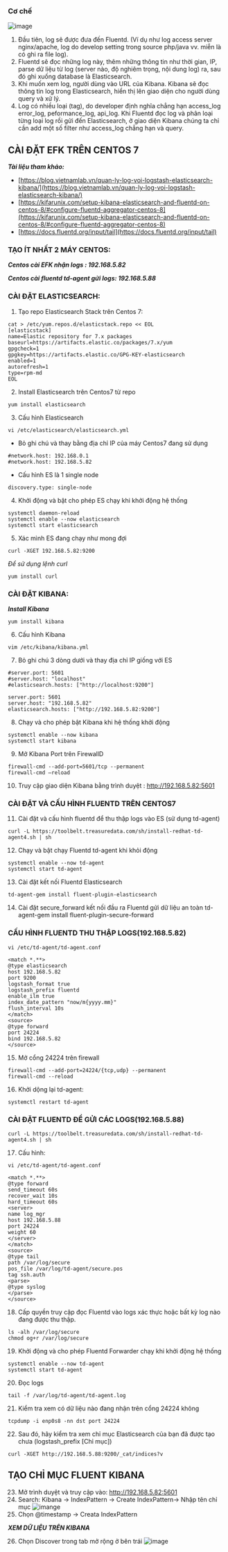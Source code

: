 ### **Cơ chế**
![image](https://cdn.discordapp.com/attachments/473366456092852246/930383312499916810/efk.png)
1.	Đầu tiên, log sẽ được đưa đến Fluentd. (Ví dụ như log access server nginx/apache, log do develop setting trong source php/java vv. miễn là có ghi ra file log).
2.	Fluentd sẽ đọc những log này, thêm những thông tin như thời gian, IP, parse dữ liệu từ log (server nào, độ nghiêm trọng, nội dung log) ra, sau đó ghi xuống database là Elasticsearch.
3.	Khi muốn xem log, người dùng vào URL của Kibana. Kibana sẽ đọc thông tin log trong Elasticsearch, hiển thị lên giao diện cho người dùng query và xử lý.
4.	Log có nhiều loại (tag), do developer định nghĩa chẳng hạn access_log error_log, peformance_log, api_log. Khi Fluentd đọc log và phân loại từng loại log rồi gửi đến Elasticsearch, ở giao diện Kibana chúng ta chỉ cần add một số filter như access_log chẳng hạn và query.
## **CÀI ĐẶT EFK TRÊN CENTOS 7**
***Tài liệu tham khảo:***
- [https://blog.vietnamlab.vn/quan-ly-log-voi-logstash-elasticsearch-kibana/](https://blog.vietnamlab.vn/quan-ly-log-voi-logstash-elasticsearch-kibana/)
- [https://kifarunix.com/setup-kibana-elasticsearch-and-fluentd-on-centos-8/#configure-fluentd-aggregator-centos-8](https://kifarunix.com/setup-kibana-elasticsearch-and-fluentd-on-centos-8/#configure-fluentd-aggregator-centos-8)
- [https://docs.fluentd.org/input/tail](https://docs.fluentd.org/input/tail)
### **TẠO ÍT NHẤT 2 MÁY CENTOS:**
***Centos cài EFK nhận logs : 192.168.5.82***

***Centos cài fluentd td-agent gửi logs: 192.168.5.88***
### **CÀI ĐẶT ELASTICSEARCH:**
1. Tạo repo Elasticsearch Stack trên Centos 7:
```console 
cat > /etc/yum.repos.d/elasticstack.repo << EOL 
[elasticstack] 
name=Elastic repository for 7.x packages 
baseurl=https://artifacts.elastic.co/packages/7.x/yum 
gpgcheck=1 
gpgkey=https://artifacts.elastic.co/GPG-KEY-elasticsearch 
enabled=1 
autorefresh=1 
type=rpm-md 
EOL
```
2. Install Elasticsearch trên Centos7 từ repo
```console
yum install elasticsearch
```
3. Cấu hình Elasticsearch
```console 
vi /etc/elasticsearch/elasticsearch.yml
```
- Bỏ ghi chú và thay bằng địa chỉ IP của máy Centos7 đang sử dụng
```console
#network.host: 192.168.0.1
#network.host: 192.168.5.82
```
- Cấu hình ES là 1 single node
```console
discovery.type: single-node 
```
4. Khởi động và bật cho phép ES chạy khi khởi động hệ thống
```console
systemctl daemon-reload
systemctl enable --now elasticsearch
systemctl start elasticsearch
```
5. Xác mình ES đang chạy như mong đợi
```console
curl -XGET 192.168.5.82:9200
```
*Để sử dụng lệnh curl*

```console 
yum install curl
``` 
### **CÀI ĐẶT KIBANA:**
***Install Kibana***
```console
yum install kibana
```
6. Cấu hình Kibana
```console
vim /etc/kibana/kibana.yml
```
7. Bỏ ghi chú 3 dòng dưới và thay địa chỉ IP giống với ES
```console
#server.port: 5601
#server.host: "localhost"
#elasticsearch.hosts: ["http://localhost:9200"]
```
```console
server.port: 5601
server.host: "192.168.5.82"
elasticsearch.hosts: ["http://192.168.5.82:9200"]
```
8. Chạy và cho phép bật Kibana khi hệ thống khởi động
```console
systemctl enable --now kibana
systemctl start kibana
```
9. Mở Kibana Port trên FirewallD
```console
firewall-cmd --add-port=5601/tcp --permanent
firewall-cmd –reload
```
10. Truy cập giao diện Kibana bằng trình duyệt : 
http://192.168.5.82:5601

### **CÀI ĐẶT VÀ CẤU HÌNH FLUENTD TRÊN CENTOS7**
11. Cài đặt và cấu hình fluentd để thu thập logs vào ES (sử dụng td-agent)
```console
curl -L https://toolbelt.treasuredata.com/sh/install-redhat-td-agent4.sh | sh
```

12.	Chạy và bật chạy Fluentd td-agent khi khỏi động
```console
systemctl enable --now td-agent
systemctl start td-agent
```
13.	Cài đặt kết nối Fluentd Elasticsearch
```console
td-agent-gem install fluent-plugin-elasticsearch
```
14.	Cài đặt secure_forward kết nối đầu ra Fluentd gửi dữ liệu an toàn
td-agent-gem install fluent-plugin-secure-forward

### **CẤU HÌNH FLUENTD THU THẬP LOGS(192.168.5.82)**
```console
vi /etc/td-agent/td-agent.conf
```
```console
<match *.**> 
@type elasticsearch 
host 192.168.5.82 
port 9200 
logstash_format true 
logstash_prefix fluentd 
enable_ilm true 
index_date_pattern "now/m{yyyy.mm}" 
flush_interval 10s 
</match> 
<source> 
@type forward 
port 24224 
bind 192.168.5.82 
</source>
```
15.	Mở cổng 24224 trên firewall
```console
firewall-cmd --add-port=24224/{tcp,udp} --permanent
firewall-cmd --reload
```
16.	Khởi dộng lại td-agent:
```console
systemctl restart td-agent
```

### **CÀI ĐẶT FLUENTD ĐỂ GỬI CÁC LOGS(192.168.5.88)**
```console
curl -L https://toolbelt.treasuredata.com/sh/install-redhat-td-agent4.sh | sh
```
17.	Cấu hình:
```console
vi /etc/td-agent/td-agent.conf
```
```console
<match *.**> 
@type forward 
send_timeout 60s 
recover_wait 10s 
hard_timeout 60s 
<server> 
name log_mgr 
host 192.168.5.88 
port 24224 
weight 60 
</server> 
</match> 
<source> 
@type tail 
path /var/log/secure 
pos_file /var/log/td-agent/secure.pos 
tag ssh.auth 
<parse> 
@type syslog 
</parse> 
</source>
```
18. Cấp quyền truy cập đọc Fluentd vào logs xác thực hoặc bất kỳ log nào đang được thu thập.
```console
ls -alh /var/log/secure
chmod og+r /var/log/secure
```
19.	Khởi động và cho phép Fluentd Forwarder chạy khi khởi động hệ thống
```console
systemctl enable --now td-agent
systemctl start td-agent
```
20.	Đọc logs
```console
tail -f /var/log/td-agent/td-agent.log
```
21.	Kiểm tra xem có dữ liệu nào đang nhận trên cổng 24224 không
```console
tcpdump -i enp0s8 -nn dst port 24224
```
22.	Sau đó, hãy kiểm tra xem chỉ mục Elasticsearch của bạn đã được tạo chưa
(logstash_prefix [Chỉ mục])
```console
curl -XGET http://192.168.5.88:9200/_cat/indices?v
```
## **TẠO CHỈ MỤC FLUENT KIBANA**
23.	Mở trình duyệt và truy cập vào: http://192.168.5.82:5601
24.	Search: Kibana -> IndexPattern -> Create IndexPattern-> Nhập tên chỉ mục
 ![imange](https://cdn.discordapp.com/attachments/473366456092852246/930383312864813066/efk.png)
25.	Chọn @timestamp -> Creata IndexPattern

***XEM DỮ LIỆU TRÊN KIBANA***

26.	Chọn Discover trong tab mở rộng ở bên trái
 ![image](https://cdn.discordapp.com/attachments/473366456092852246/930383313309425694/efk1.png)


